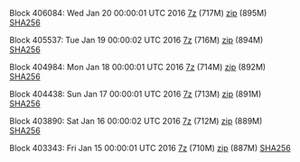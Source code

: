 Block 406084: Wed Jan 20 00:00:01 UTC 2016 [7z]() (717M) [zip]() (895M) [SHA256](https://transfer.sh/N8X4u/sha256.txt)

Block 405537: Tue Jan 19 00:00:02 UTC 2016 [7z]() (716M) [zip](https://transfer.sh/Dp2W3/bootstrap.dat.20160119.zip) (894M) [SHA256](https://transfer.sh/ChUJa/sha256.txt)

Block 404984: Mon Jan 18 00:00:01 UTC 2016 [7z](https://transfer.sh/UgpU1/bootstrap.dat.20160118.7z) (714M) [zip]() (892M) [SHA256](https://transfer.sh/vlPdC/sha256.txt)

Block 404438: Sun Jan 17 00:00:01 UTC 2016 [7z](https://transfer.sh/bH5Dh/bootstrap.dat.20160117.7z) (713M) [zip]() (891M) [SHA256](https://transfer.sh/tANjG/sha256.txt)

Block 403890: Sat Jan 16 00:00:02 UTC 2016 [7z](https://transfer.sh/FnReL/bootstrap.dat.20160116.7z) (712M) [zip](https://transfer.sh/bWMI1/bootstrap.dat.20160116.zip) (889M) [SHA256](https://transfer.sh/14Htll/sha256.txt)

Block 403343: Fri Jan 15 00:00:01 UTC 2016 [7z](https://transfer.sh/cSSuo/bootstrap.dat.20160115.7z) (710M) [zip]() (887M) [SHA256](https://transfer.sh/Xh0xX/sha256.txt)
